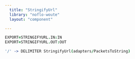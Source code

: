 ```yaml
---
  title: "StringifyUrl"
  library: "noflo-woute"
  layout: "component"

---
```


```coffeescript
EXPORT=STRINGIFYURL.IN:IN
EXPORT=STRINGIFYURL.OUT:OUT

'/' -> DELIMITER StringifyUrl(adapters/PacketsToString)

```